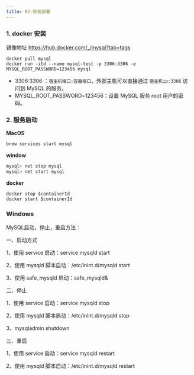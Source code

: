 ```yaml
---
title: 02-安装部署
---
```


### 1. docker 安装

镜像地址 <https://hub.docker.com/_/mysql?tab=tags>

```shell
docker pull mysql
docker run -itd --name mysql-test -p 3306:3306 -e MYSQL_ROOT_PASSWORD=123456 mysql
```

- 3306:3306 ：`宿主机端口:容器端口`，外部主机可以直接通过 `宿主机ip:3306` 访问到 MySQL 的服务。
- MYSQL\_ROOT\_PASSWORD=123456：设置 MySQL 服务 root 用户的密码。

### 2. 服务启动

**MacOS**

```bash
brew services start mysql
```

**window**

```bash
mysql> net stop mysql
mysql> net start mysql
```

**docker**
```shell
docker stop $containerId
docker start $containerId
```

### Windows

MySQL启动，停止，重启方法：

一、启动方式

1、使用 service 启动：service mysqld start

2、使用 mysqld 脚本启动：/etc/inint.d/mysqld start

3、使用 safe_mysqld 启动：safe_mysqld&

二、停止

1、使用 service 启动：service mysqld stop

2、使用 mysqld 脚本启动：/etc/inint.d/mysqld stop

3、mysqladmin shutdown

三、重启

1、使用 service 启动：service mysqld restart

2、使用 mysqld 脚本启动：/etc/inint.d/mysqld restart